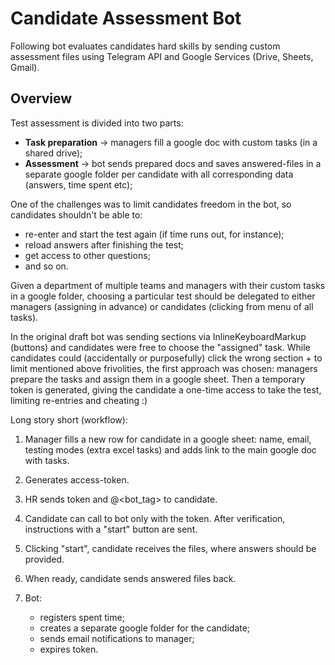 # Candidate Assessment Bot

Following bot evaluates candidates hard skills by sending custom assessment files using Telegram API and Google Services (Drive, Sheets, Gmail).

## Overview

Test assessment is divided into two parts:

* **Task preparation** → managers fill a google doc with custom tasks (in a shared drive);
* **Assessment** → bot sends prepared docs and saves answered-files in a separate google folder per candidate with all corresponding data (answers, time spent etc);

One of the challenges was to limit candidates freedom in the bot, so candidates shouldn't be able to:

* re-enter and start the test again (if time runs out, for instance);
* reload answers after finishing the test;
* get access to other questions;
* and so on.

Given a department of multiple teams and managers with their custom tasks in a google folder, choosing a particular test should be delegated to either managers (assigning in advance) or candidates (clicking from menu of all tasks).

In the original draft bot was sending sections via InlineKeyboardMarkup (buttons) and candidates were free to choose the "assigned" task. While candidates could (accidentally or purposefully) click the wrong section + to limit mentioned above frivolities, the first approach was chosen: managers prepare the tasks and assign them in a google sheet. Then a temporary token is generated, giving the candidate a one-time access to take the test, limiting re-entries and cheating :)

Long story short (workflow):

1. Manager fills a new row for candidate in a google sheet: name, email, testing modes (extra excel tasks) and adds link to the main google doc with tasks.
2. Generates access-token. <!-- TODO добавить гифку -->
3. HR sends token and @\<bot_tag\> to candidate.
4. Candidate can call to bot only with the token. After verification, instructions with a "start" button are sent.
5. Clicking "start", candidate receives the files, where answers should be provided.
6. When ready, candidate sends answered files back.
7. Bot:

    * registers spent time;
    * creates a separate google folder for the candidate;
    * sends email notifications to manager;
    * expires token.

<!-- ## Install -->
<!-- excel и прочее в setup + про пароль в  пассворд и весь credentials-->